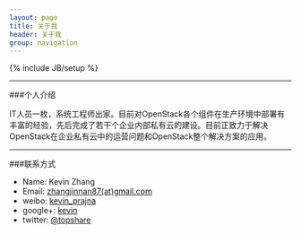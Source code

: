 ```yaml
---
layout: page
title: 关于我
header: 关于我
group: navigation
---
```

{% include JB/setup %}

----

###个人介绍

IT人员一枚，系统工程师出家。目前对OpenStack各个组件在生产环境中部署有丰富的经验，先后完成了若干个企业内部私有云的建设。目前正致力于解决OpenStack在企业私有云中的运营问题和OpenStack整个解决方案的应用。

----

###联系方式
* Name: Kevin Zhang
* Email: [zhangjinnan87(at)gmail.com](mailto:zhangjinnan87@gmail.com)
* weibo: [kevin_prajna](http://weibo.com/prajnagarden)
* google+: [kevin](https://plus.google.com/u/0/103766178049295339735/about)
* twitter: [@topshare](https://twitter.com/topshare)

